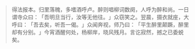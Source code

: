 > 得法报本。归里落魄，多嗜酒呼卢。醉则唱柳词数阕，人呼为醉和尚。一日谓寺众曰：​「吾明旦当行，汝等无他往。​」众窃笑之。翌晨，摄衣就座，大呼曰：​「吾去矣，听吾一偈。​」众闻奔视，师乃曰：​「平生醉里颠蹶，醉里却有分别。​」今宵酒醒何处，杨柳岸，晓风残月。言讫寂然，撼之已委蜕矣。


